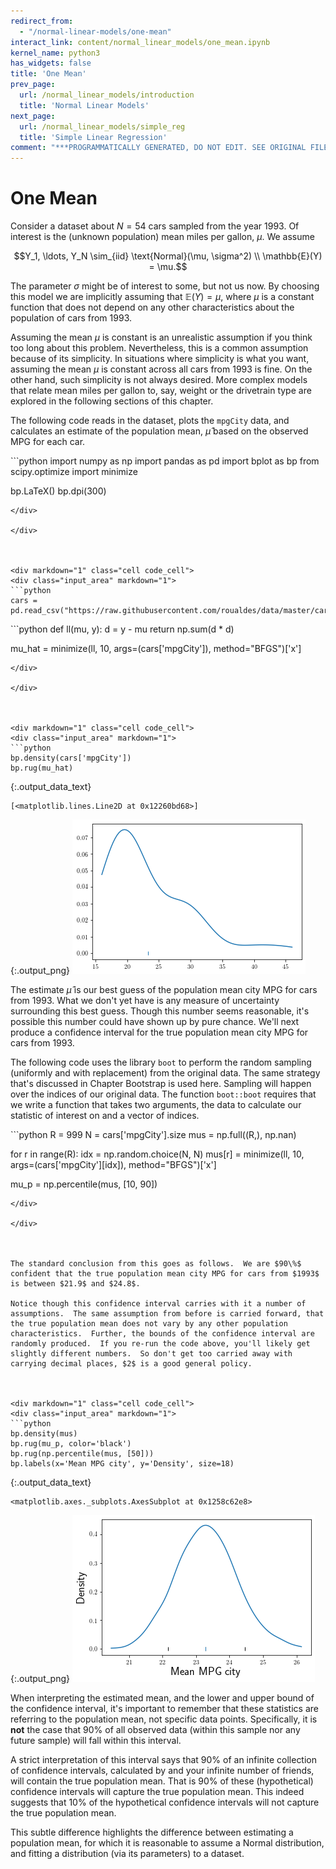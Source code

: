 ```yaml
---
redirect_from:
  - "/normal-linear-models/one-mean"
interact_link: content/normal_linear_models/one_mean.ipynb
kernel_name: python3
has_widgets: false
title: 'One Mean'
prev_page:
  url: /normal_linear_models/introduction
  title: 'Normal Linear Models'
next_page:
  url: /normal_linear_models/simple_reg
  title: 'Simple Linear Regression'
comment: "***PROGRAMMATICALLY GENERATED, DO NOT EDIT. SEE ORIGINAL FILES IN /content***"
---
```



# One Mean

Consider a dataset about $N = 54$ cars sampled from the year $1993$.  Of interest is the (unknown population) mean miles per gallon, $\mu$.  We assume 

$$Y_1, \ldots, Y_N \sim_{iid} \text{Normal}(\mu, \sigma^2) \\ \mathbb{E}(Y) = \mu.$$

The parameter $\sigma$ might be of interest to some, but not us now.  By choosing this model we are implicitly assuming that $\mathbb{E}(Y) = \mu$, where $\mu$ is a constant function that does not depend on any other characteristics about the population of cars from $1993$.  

Assuming the mean $\mu$ is constant is an unrealistic assumption if you think too long about this problem.  Nevertheless, this is a common assumption because of its simplicity.  In situations where simplicity is what you want, assuming the mean $\mu$ is constant across all cars from $1993$ is fine.  On the other hand, such simplicity is not always desired.  More complex models that relate mean miles per gallon to, say, weight or the drivetrain type are explored in the following sections of this chapter.

The following code reads in the dataset, plots the $\texttt{mpgCity}$ data, and calculates an estimate of the population mean, $\hat{\mu}$ based on the observed MPG for each car.



<div markdown="1" class="cell code_cell">
<div class="input_area" markdown="1">
```python
import numpy as np
import pandas as pd
import bplot as bp
from scipy.optimize import minimize

bp.LaTeX()
bp.dpi(300)

```
</div>

</div>



<div markdown="1" class="cell code_cell">
<div class="input_area" markdown="1">
```python
cars = pd.read_csv("https://raw.githubusercontent.com/roualdes/data/master/cars.csv")

```
</div>

</div>



<div markdown="1" class="cell code_cell">
<div class="input_area" markdown="1">
```python
def ll(mu, y):
    d = y - mu
    return np.sum(d * d)

mu_hat = minimize(ll, 10, args=(cars['mpgCity']), method="BFGS")['x']

```
</div>

</div>



<div markdown="1" class="cell code_cell">
<div class="input_area" markdown="1">
```python
bp.density(cars['mpgCity'])
bp.rug(mu_hat)

```
</div>

<div class="output_wrapper" markdown="1">
<div class="output_subarea" markdown="1">


{:.output_data_text}
```
[<matplotlib.lines.Line2D at 0x12260bd68>]
```


</div>
</div>
<div class="output_wrapper" markdown="1">
<div class="output_subarea" markdown="1">

{:.output_png}
![png](../images/normal_linear_models/one_mean_4_1.png)

</div>
</div>
</div>



The estimate $\hat{\mu}$ is our best guess of the population mean city MPG for cars from $1993$.  What we don't yet have is any measure of uncertainty surrounding this best guess.  Though this number seems reasonable, it's possible this number could have shown up by pure chance.  We'll next produce a confidence interval for the true population mean city MPG for cars from $1993$.  

The following code uses the library $\texttt{boot}$ to perform the random sampling (uniformly and with replacement) from the original data.  The same strategy that's discussed in Chapter Bootstrap is used here.  Sampling will happen over the indices of our original data.  The function $\texttt{boot::boot}$ requires that we write a function that takes two arguments, the data to calculate our statistic of interest on and a vector of indices.  



<div markdown="1" class="cell code_cell">
<div class="input_area" markdown="1">
```python
R = 999
N = cars['mpgCity'].size
mus = np.full((R,), np.nan)

for r in range(R):
    idx = np.random.choice(N, N)
    mus[r] = minimize(ll, 10, args=(cars['mpgCity'][idx]), method="BFGS")['x']
    
mu_p = np.percentile(mus, [10, 90])

```
</div>

</div>



The standard conclusion from this goes as follows.  We are $90\%$ confident that the true population mean city MPG for cars from $1993$ is between $21.9$ and $24.8$.

Notice though this confidence interval carries with it a number of assumptions.  The same assumption from before is carried forward, that the true population mean does not vary by any other population characteristics.  Further, the bounds of the confidence interval are randomly produced.  If you re-run the code above, you'll likely get slightly different numbers.  So don't get too carried away with carrying decimal places, $2$ is a good general policy.



<div markdown="1" class="cell code_cell">
<div class="input_area" markdown="1">
```python
bp.density(mus)
bp.rug(mu_p, color='black')
bp.rug(np.percentile(mus, [50]))
bp.labels(x='Mean MPG city', y='Density', size=18)

```
</div>

<div class="output_wrapper" markdown="1">
<div class="output_subarea" markdown="1">


{:.output_data_text}
```
<matplotlib.axes._subplots.AxesSubplot at 0x1258c62e8>
```


</div>
</div>
<div class="output_wrapper" markdown="1">
<div class="output_subarea" markdown="1">

{:.output_png}
![png](../images/normal_linear_models/one_mean_8_1.png)

</div>
</div>
</div>



When interpreting the estimated mean, and the lower and upper bound of the confidence interval, it's important to remember that these statistics are referring to the population mean, not specific data points.  Specifically, it is **not** the case that $90\%$ of all observed data (within this sample nor any future sample) will fall within this interval.  

A strict interpretation of this interval says that $90\%$ of an infinite collection of confidence intervals, calculated by and your infinite number of friends, will contain the true population mean.  That is $90\%$ of these (hypothetical) confidence intervals will capture the true population mean.  This indeed suggests that $10\%$ of the hypothetical confidence intervals will not capture the true population mean.

This subtle difference highlights the difference between estimating a population mean, for which it is reasonable to assume a Normal distribution, and fitting a distribution (via its parameters) to a dataset.

